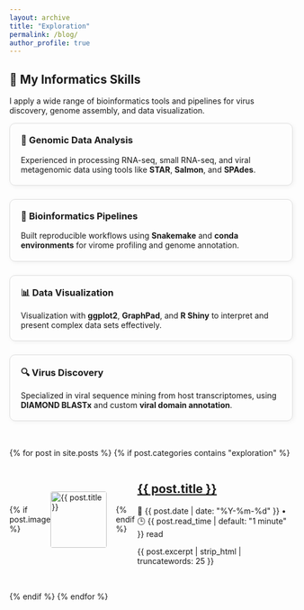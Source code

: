 ```yaml
---
layout: archive
title: "Exploration"
permalink: /blog/
author_profile: true
---
```


<!-- 🔬 소개 제목 -->
## 🧠 My Informatics Skills
I apply a wide range of bioinformatics tools and pipelines for virus discovery, genome assembly, and data visualization.

<!-- 💡 카드 레이아웃 -->
<div style="display: flex; flex-wrap: wrap; gap: 1.5rem; margin-bottom: 3rem;">

  <!-- Card 1 -->
  <div style="flex: 1 1 250px; border: 1px solid #ddd; border-radius: 10px; padding: 1.2rem; box-shadow: 2px 2px 8px rgba(0,0,0,0.05);">
    <h3 style="margin-top: 0;">🧬 Genomic Data Analysis</h3>
    <p style="margin-bottom: 0;">Experienced in processing RNA-seq, small RNA-seq, and viral metagenomic data using tools like <strong>STAR</strong>, <strong>Salmon</strong>, and <strong>SPAdes</strong>.</p>
  </div>

  <!-- Card 2 -->
  <div style="flex: 1 1 250px; border: 1px solid #ddd; border-radius: 10px; padding: 1.2rem; box-shadow: 2px 2px 8px rgba(0,0,0,0.05);">
    <h3 style="margin-top: 0;">🧪 Bioinformatics Pipelines</h3>
    <p style="margin-bottom: 0;">Built reproducible workflows using <strong>Snakemake</strong> and <strong>conda environments</strong> for virome profiling and genome annotation.</p>
  </div>

  <!-- Card 3 -->
  <div style="flex: 1 1 250px; border: 1px solid #ddd; border-radius: 10px; padding: 1.2rem; box-shadow: 2px 2px 8px rgba(0,0,0,0.05);">
    <h3 style="margin-top: 0;">📊 Data Visualization</h3>
    <p style="margin-bottom: 0;">Visualization with <strong>ggplot2</strong>, <strong>GraphPad</strong>, and <strong>R Shiny</strong> to interpret and present complex data sets effectively.</p>
  </div>

  <!-- Card 4 -->
  <div style="flex: 1 1 250px; border: 1px solid #ddd; border-radius: 10px; padding: 1.2rem; box-shadow: 2px 2px 8px rgba(0,0,0,0.05);">
    <h3 style="margin-top: 0;">🔍 Virus Discovery</h3>
    <p style="margin-bottom: 0;">Specialized in viral sequence mining from host transcriptomes, using <strong>DIAMOND BLASTx</strong> and custom <strong>viral domain annotation</strong>.</p>
  </div>

</div>

<!-- 📰 Exploration 카테고리의 포스트 목록 -->
{% for post in site.posts %}
  {% if post.categories contains "exploration" %}
  <article class="archive__item" itemscope itemtype="http://schema.org/CreativeWork">
    <div style="display: flex; align-items: center; margin-bottom: 2rem;">
      {% if post.image %}
        <div style="flex: 0 0 100px; margin-right: 1rem;">
          <img src="{{ post.image }}" alt="{{ post.title }}" style="width: 100px; border-radius: 4px;">
        </div>
      {% endif %}
      <div>
        <h2 class="archive__item-title no_toc" itemprop="headline">
          <a href="{{ post.url | relative_url }}">{{ post.title }}</a>
        </h2>
        <p class="page__meta">
          📅 {{ post.date | date: "%Y-%m-%d" }} • 🕒 {{ post.read_time | default: "1 minute" }} read
        </p>
        <p class="archive__item-excerpt" itemprop="description">
          {{ post.excerpt | strip_html | truncatewords: 25 }}
        </p>
      </div>
    </div>
  </article>
  {% endif %}
{% endfor %}
